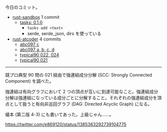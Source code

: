 今日のコミット。

- [rust-sandbox](https://github.com/bouzuya/rust-sandbox) 1 commit
  - [tasks: 0.1.0](https://github.com/bouzuya/rust-sandbox/commit/c522755dca0e9dda53dc2b59f83662a9764d24af)
    - `tasks add <text>`
    - serde, serde_json, dirs を使っている
- [rust-atcoder](https://github.com/bouzuya/rust-atcoder) 4 commits
  - [abc097 c](https://github.com/bouzuya/rust-atcoder/commit/d443756ed9c4f99857c88e3362f66b4d70d679f9)
  - [abc097 a, b, c, d](https://github.com/bouzuya/rust-atcoder/commit/2af53c5bf75d38d829362da5627c1f6eca0acef7)
  - [typical90 022, 024](https://github.com/bouzuya/rust-atcoder/commit/64f4fa2546b8bf5f13e8eda92aab654cb568072a)
  - [typical90 021](https://github.com/bouzuya/rust-atcoder/commit/2e16c6cb69da131cc430be9ef36ef08807f601af)

---

競プロ典型 90 問の 021 経由で強連結成分分解 (SCC: Strongly Connected Component) を調べた。

強連結は有向グラフにおいて 2 つの頂点が互いに到達可能なこと。強連結成分分解は強連結になっている成分ごとに分解すること。それぞれの強連結成分を頂点として扱うと有向非巡回グラフ (DAG: Directed Acyclic Graph) になる。

蟻本 (第二版 4-3) にも書いてあった。上級じゃん……。

<https://twitter.com/e869120/status/1385363292739104775>
